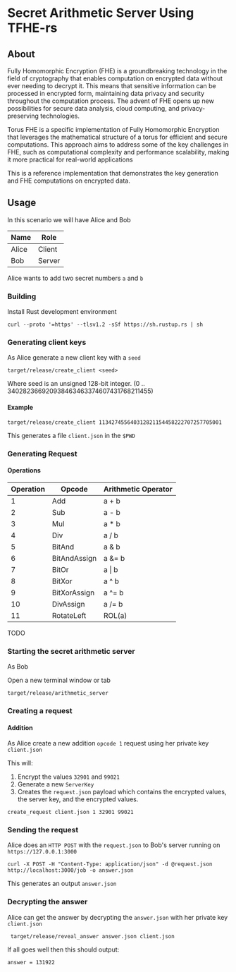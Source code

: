 # Secret Arithmetic Server Using TFHE-rs

## About

Fully Homomorphic Encryption (FHE) is a groundbreaking technology in the field of cryptography that enables computation on encrypted data without ever needing to decrypt it. This means that sensitive information can be processed in encrypted form, maintaining data privacy and security throughout the computation process. The advent of FHE opens up new possibilities for secure data analysis, cloud computing, and privacy-preserving technologies.

Torus FHE is a specific implementation of Fully Homomorphic Encryption that leverages the mathematical structure of a torus for efficient and secure computations. This approach aims to address some of the key challenges in FHE, such as computational complexity and performance scalability, making it more practical for real-world applications

This is a reference implementation that demonstrates the key generation and FHE computations on encrypted data.  

## Usage

In this scenario we will have Alice and Bob 

| Name  | Role       | 
|-------|------------|
| Alice | Client     |
| Bob   | Server     |

Alice wants to add two secret numbers `a` and `b`

### Building

Install Rust development environment 

```shell
curl --proto '=https' --tlsv1.2 -sSf https://sh.rustup.rs | sh
```

### Generating client keys

As Alice generate a new client key with a `seed` 

```shell
target/release/create_client <seed>
```
Where seed is an unsigned 128-bit integer.  (0 .. 340282366920938463463374607431768211455)

#### Example

```shell
target/release/create_client 113427455640312821154458222707257705001
```

This generates a file `client.json` in the `$PWD`


### Generating Request

#### Operations 

| Operation | Opcode       | Arithmetic Operator |
|-----------|--------------|---------------------|
| 1         | Add          | a + b               |
| 2         | Sub          | a - b               |
| 3         | Mul          | a * b               |
| 4         | Div          | a / b               |
| 5         | BitAnd       | a & b               |
| 6         | BitAndAssign | a &= b              |
| 7         | BitOr        | a \| b              |
| 8         | BitXor       | a ^ b               |
| 9         | BitXorAssign | a ^= b              |
| 10        | DivAssign    | a /= b              |
| 11        | RotateLeft   | ROL(a)              |
TODO

### Starting the secret arithmetic server

As Bob

Open a new terminal window or tab

```shell
target/release/arithmetic_server 
```

### Creating a request

#### Addition 

As Alice create a new addition `opcode 1` request using her private key `client.json`

This will:

1. Encrypt the values `32901` and `99021` 
2. Generate a new `ServerKey` 
3. Creates the `request.json` payload which contains the encrypted values, the server key, and the encrypted values.

```shell
create_request client.json 1 32901 99021
```

### Sending the request

Alice does an `HTTP POST` with the `request.json` to Bob's server running on `https://127.0.0.1:3000`

```shell
curl -X POST -H "Content-Type: application/json" -d @request.json http://localhost:3000/job -o answer.json
```

This generates an output `answer.json`

### Decrypting the answer


Alice can get the answer by decrypting the `answer.json` with her private key `client.json`
```shell
 target/release/reveal_answer answer.json client.json
```

If all goes well then this should output:

```bash
answer = 131922
```
